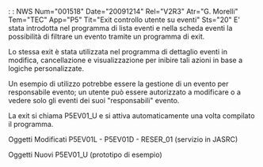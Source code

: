 :  : NWS Num="001518" Date="20091214" Rel="V2R3" Atr="G. Morelli" Tem="TEC" App="P5" Tit="Exit controllo utente su eventi" Sts="20"
E' stata introdotta nel programma di lista eventi e nella scheda eventi la possibilità di filtrare
un evento tramite un programma di exit.

Lo stessa exit è stata utilizzata nel programma di dettaglio eventi in modifica, cancellazione e visualizzazione per inibire tali azioni in base a logiche personalizzate.

Un esempio di utilizzo potrebbe essere la gestione di un evento per responsabile evento; un utente
può essere autorizzato a modificare o a vedere solo gli eventi dei suoi "responsabili" evento.

La exit si chiama P5EV01_U e si attiva automaticamente una volta compilato il programma.

Oggetti Modificati
P5EV01L - P5EV01D - RESER_01 (servizio in JASRC)

Oggetti Nuovi
P5EV01_U  (prototipo di esempio)
